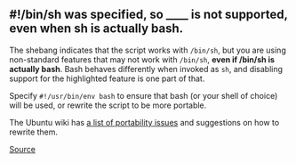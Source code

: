 ## #!/bin/sh was specified, so ____ is not supported, even when sh is actually bash.

The shebang indicates that the script works with `/bin/sh`, but you are using non-standard features that may not work with `/bin/sh`, **even if /bin/sh is actually bash**. Bash behaves differently when invoked as `sh`, and disabling support for the highlighted feature is one part of that.

Specify `#!/usr/bin/env bash` to ensure that bash (or your shell of choice) will be used, or rewrite the script to be more portable.

The Ubuntu wiki has [a list of portability issues](https://wiki.ubuntu.com/DashAsBinSh) and suggestions on how to rewrite them.

[Source](https://github.com/koalaman/shellcheck/wiki/SC2040)

